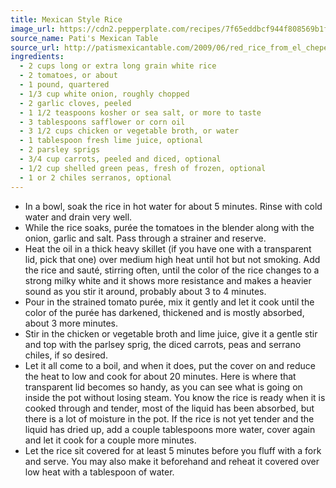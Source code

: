 ```yaml
---
title: Mexican Style Rice
image_url: https://cdn2.pepperplate.com/recipes/7f65eddbcf944f808569b1f693a02b2e.jpg
source_name: Pati's Mexican Table
source_url: http://patismexicantable.com/2009/06/red_rice_from_el_chepe/
ingredients:
  - 2 cups long or extra long grain white rice
  - 2 tomatoes, or about
  - 1 pound, quartered
  - 1/3 cup white onion, roughly chopped
  - 2 garlic cloves, peeled
  - 1 1/2 teaspoons kosher or sea salt, or more to taste
  - 3 tablespoons safflower or corn oil
  - 3 1/2 cups chicken or vegetable broth, or water
  - 1 tablespoon fresh lime juice, optional
  - 2 parsley sprigs
  - 3/4 cup carrots, peeled and diced, optional
  - 1/2 cup shelled green peas, fresh of frozen, optional
  - 1 or 2 chiles serranos, optional
---
```


* In a bowl, soak the rice in hot water for about 5 minutes. Rinse with cold water and drain very well.
* While the rice soaks, purée the tomatoes in the blender along with the onion, garlic and salt. Pass through a strainer and reserve.
* Heat the oil in a thick heavy skillet (if you have one with a transparent lid, pick that one) over medium high heat until hot but not smoking. Add the rice and sauté, stirring often, until the color of the rice changes to a strong milky white and it shows more resistance and makes a heavier sound as you stir it around, probably about 3 to 4 minutes.
* Pour in the strained tomato purée, mix it gently and let it cook until the color of the purée has darkened, thickened and is mostly absorbed, about 3 more minutes.
* Stir in the chicken or vegetable broth and lime juice, give it a gentle stir and top with the parlsey sprig, the diced carrots, peas and serrano chiles, if so desired.
* Let it all come to a boil, and when it does, put the cover on and reduce the heat to low and cook for about 20 minutes. Here is where that transparent lid becomes so handy, as you can see what is going on inside the pot without losing steam. You know the rice is ready when it is cooked through and tender, most of the liquid has been absorbed, but there is a lot of moisture in the pot. If the rice is not yet tender and the liquid has dried up, add a couple tablespoons more water, cover again and let it cook for a couple more minutes.
* Let the rice sit covered for at least 5 minutes before you fluff with a fork and serve. You may also make it beforehand and reheat it covered over low heat with a tablespoon of water.
